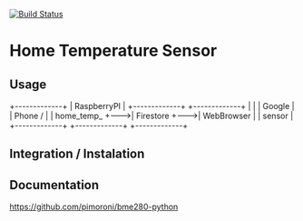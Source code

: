 [![Build Status](https://travis-ci.org/LeadTheSalt/home_temp_sensor.svg?branch=master)](https://travis-ci.org/LeadTheSalt/home_temp_sensor)
# Home Temperature Sensor 

## Usage 

<!-- language: lang-none -->

  +-------------+
  | RaspberryPI |    +-------------+    +-------------+ 
  |             |    |  Google     |    |  Phone /    |
  | home_temp_  +--->|  Firestore  +--->|  WebBrowser |
  |     sensor  |    +-------------+    +-------------+
  +-------------+


## Integration / Instalation

## Documentation 
https://github.com/pimoroni/bme280-python